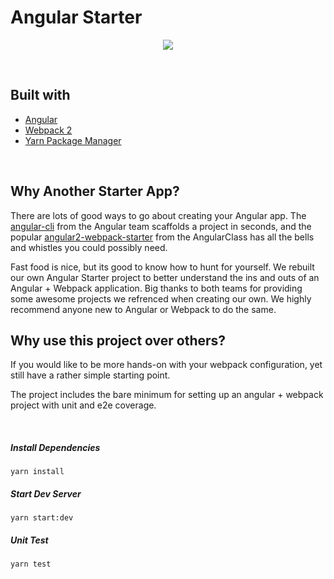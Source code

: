# Angular Starter

<p align="center">
  <a href="http://thestartuplab.io" target="_blank">
    <img  src="http://res.cloudinary.com/dncekyetl/image/upload/v1485113050/logo-black_u3s3c5.png">
  </a>
  
</p>
&nbsp;


## Built with

* [Angular](https://angular.io/)
* [Webpack 2](https://webpack.js.org/)
* [Yarn Package Manager](https://yarnpkg.com/en/)

&nbsp;

## Why Another Starter App? 

There are lots of good ways to go about creating your Angular app. The [angular-cli](https://github.com/angular/angular-cli) from the Angular team scaffolds a project in seconds, and the 
popular [angular2-webpack-starter](https://github.com/AngularClass/angular2-webpack-starter)  from the AngularClass has all the bells and whistles you could possibly need. 

Fast food is nice, but its good to know how to hunt for yourself. We rebuilt our own Angular Starter project to better understand
the ins and outs of an Angular + Webpack application. Big thanks to both teams for providing some awesome projects we refrenced when creating our own.
We highly recommend anyone new to Angular or Webpack to do the same.

## Why use this project over others?

If you would like to be more hands-on with your webpack configuration, yet still have a rather simple starting point.

The project includes the bare minimum for setting up an angular + webpack project with unit and e2e coverage.


&nbsp;

##### Install Dependencies

``` 
yarn install
```

##### Start Dev Server

```
yarn start:dev
```

##### Unit Test

```
yarn test
```